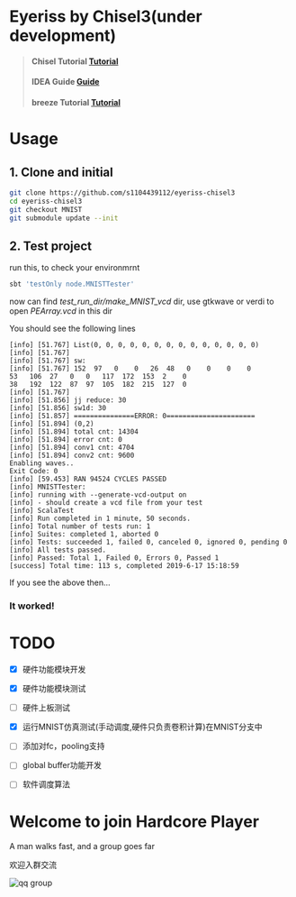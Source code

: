 Eyeriss by Chisel3(under development)
=======================

> #### Chisel Tutorial [Tutorial](https://github.com/ucb-bar/chisel-tutorial)
> #### IDEA Guide [Guide](https://github.com/ucb-bar/chisel-template/wiki/IntelliJ-Installation-Guide)
> #### breeze Tutorial [Tutorial](https://github.com/scalanlp/breeze/wiki/Quickstart)


# Usage
## 1. Clone and initial
```sh
git clone https://github.com/s1104439112/eyeriss-chisel3
cd eyeriss-chisel3
git checkout MNIST
git submodule update --init
```
## 2. Test project
run this, to check your environmrnt
```sh
sbt 'testOnly node.MNISTTester'
```
now can find *test_run_dir/make_MNIST_vcd* dir, use gtkwave or verdi to open *PEArray.vcd* in this dir

You should see the following lines
```
[info] [51.767] List(0, 0, 0, 0, 0, 0, 0, 0, 0, 0, 0, 0, 0, 0)
[info] [51.767] 
[info] [51.767] sw: 
[info] [51.767] 152  97   0    0   26  48   0    0    0    0  
53   106  27   0   0   117  172  153  2    0  
38   192  122  87  97  105  182  215  127  0  
[info] [51.767] 
[info] [51.856] jj reduce: 30
[info] [51.856] sw1d: 30
[info] [51.857] ===============ERROR: 0======================
[info] [51.894] (0,2)
[info] [51.894] total cnt: 14304
[info] [51.894] error cnt: 0
[info] [51.894] conv1 cnt: 4704
[info] [51.894] conv2 cnt: 9600
Enabling waves..
Exit Code: 0
[info] [59.453] RAN 94524 CYCLES PASSED
[info] MNISTTester:
[info] running with --generate-vcd-output on
[info] - should create a vcd file from your test
[info] ScalaTest
[info] Run completed in 1 minute, 50 seconds.
[info] Total number of tests run: 1
[info] Suites: completed 1, aborted 0
[info] Tests: succeeded 1, failed 0, canceled 0, ignored 0, pending 0
[info] All tests passed.
[info] Passed: Total 1, Failed 0, Errors 0, Passed 1
[success] Total time: 113 s, completed 2019-6-17 15:18:59
```
If you see the above then...

### It worked!

# TODO
- [x] 硬件功能模块开发
- [x] 硬件功能模块测试
- [ ] 硬件上板测试
- [x] 运行MNIST仿真测试(手动调度,硬件只负责卷积计算)在MNIST分支中
- [ ] 添加对fc，pooling支持
- [ ] global buffer功能开发
- [ ] 软件调度算法


# Welcome to join Hardcore Player
A man walks fast, and a group goes far

欢迎入群交流

![qq group](https://raw.githubusercontent.com/s1104439112/eyeriss-chisel3/MNIST/img/qqgroup.png)